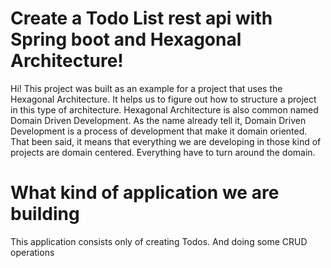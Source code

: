 # Create a Todo List rest api with Spring boot and Hexagonal Architecture!
Hi! This project was built as an example for a project that uses the Hexagonal Architecture. It helps us to figure out how to structure a project in this type of architecture. Hexagonal Architecture is also common named Domain Driven Development. As the name already tell it, Domain Driven Development is a process of development that make it domain oriented. That been said, it means that everything we are developing in those kind of projects are domain centered. Everything have to turn around the domain.

# What kind of application we are building
This application consists only of creating Todos. And doing some CRUD operations
